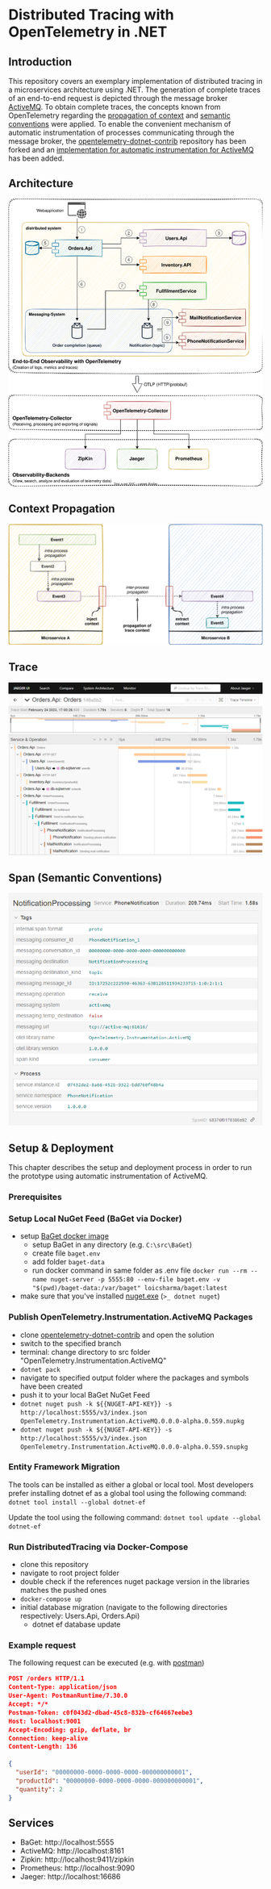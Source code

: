 # Distributed Tracing with OpenTelemetry in .NET
## Introduction
This repository covers an exemplary implementation of distributed tracing in a microservices architecture using .NET. The generation of complete traces of an end-to-end request is depicted through the message broker [ActiveMQ](https://activemq.apache.org/). To obtain complete traces, the concepts known from OpenTelemetry regarding the [propagation of context](https://opentelemetry.io/docs/reference/specification/context/api-propagators/) and [semantic conventions](https://opentelemetry.io/docs/reference/specification/trace/semantic_conventions/messaging/) were applied. To enable the convenient mechanism of automatic instrumentation of processes communicating through the message broker, the [opentelemetry-dotnet-contrib](https://github.com/open-telemetry/opentelemetry-dotnet-contrib) repository has been forked and an [implementation for automatic instrumentation for ActiveMQ](https://github.com/gruabamike/opentelemetry-dotnet-contrib/tree/feature/activemq-instrumentation) has been added.

## Architecture
![Alt prototype architecture](./docs/images/architecture.svg)

## Context Propagation
![Alt context propagation](./docs/images/context_propagation.svg)

## Trace
![Alt Trace](./docs/images/jaeger_trace.png)

## Span (Semantic Conventions)
![Alt Span](./docs/images/jaeger_span.png)

## Setup & Deployment
This chapter describes the setup and deployment process in order to run the prototype using automatic instrumentation of ActiveMQ.

### Prerequisites
### Setup Local NuGet Feed (BaGet via Docker)

* setup [BaGet docker image](https://loic-sharma.github.io/BaGet/installation/docker/)
    * setup BaGet in any directory (e.g. ```C:\src\BaGet```)
    * create file ```baget.env```
    * add folder ```baget-data```
    * run docker command in same folder as .env file ```docker run --rm --name nuget-server -p 5555:80 --env-file baget.env -v "$(pwd)/baget-data:/var/baget" loicsharma/baget:latest```
* make sure that you've installed [nuget.exe](https://www.nuget.org/downloads) (```>_ dotnet nuget```)

### Publish OpenTelemetry.Instrumentation.ActiveMQ Packages
* clone [opentelemetry-dotnet-contrib](https://github.com/gruabamike/opentelemetry-dotnet-contrib/tree/feature/activemq-instrumentation) and open the solution
* switch to the specified branch
* terminal: change directory to src folder "OpenTelemetry.Instrumentation.ActiveMQ"
* ```dotnet pack```
* navigate to specified output folder where the packages and symbols have been created
* push it to your local BaGet NuGet Feed 
* ```dotnet nuget push -k ${{NUGET-API-KEY}} -s http://localhost:5555/v3/index.json OpenTelemetry.Instrumentation.ActiveMQ.0.0.0-alpha.0.559.nupkg```
* ```dotnet nuget push -k ${{NUGET-API-KEY}} -s http://localhost:5555/v3/index.json OpenTelemetry.Instrumentation.ActiveMQ.0.0.0-alpha.0.559.snupkg```

### Entity Framework Migration
The tools can be installed as either a global or local tool. Most developers prefer installing dotnet ef as a global tool using the following command:
```dotnet tool install --global dotnet-ef```

Update the tool using the following command:
```dotnet tool update --global dotnet-ef```

### Run DistributedTracing via Docker-Compose
* clone this repository
* navigate to root project folder
* double check if the references nuget package version in the libraries matches the pushed ones
* ```docker-compose up```
* initial database migration (navigate to the following directories respectively: Users.Api, Orders.Api)
    * dotnet ef database update

### Example request
The following request can be executed (e.g. with [postman](https://www.postman.com/))

```json
POST /orders HTTP/1.1
Content-Type: application/json
User-Agent: PostmanRuntime/7.30.0
Accept: */*
Postman-Token: c0f043d2-dbad-45c8-832b-cf64667eebe3
Host: localhost:9001
Accept-Encoding: gzip, deflate, br
Connection: keep-alive
Content-Length: 136
 
{
  "userId": "00000000-0000-0000-0000-000000000001",
  "productId": "00000000-0000-0000-0000-000000000001",
  "quantity": 2
}
```

## Services
* BaGet: http://localhost:5555
* ActiveMQ: http://localhost:8161
* Zipkin: http://localhost:9411/zipkin
* Prometheus: http://localhost:9090
* Jaeger: http://localhost:16686
